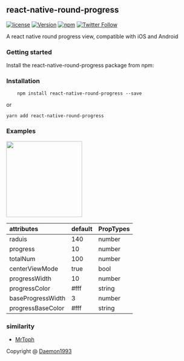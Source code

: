 ## react-native-round-progress

[![license](https://img.shields.io/github/license/mashape/apistatus.svg)](https://github.com/TrustTheBoy/react-native-round-progress.git)
[![Version](https://img.shields.io/npm/v/react-native-round-progress.svg)](https://www.npmjs.com/package/react-native-round-progress)
[![npm](https://img.shields.io/npm/dt/react-native-round-progress.svg)](https://www.npmjs.com/package/react-native-round-progress)
[![Twitter Follow](https://img.shields.io/twitter/follow/smallrui.svg?style=social&label=Follow)](https://twitter.com/smallrui)

A react native round progress view, compatible with iOS and Android

### Getting started
Install the react-native-round-progress package from npm:
### Installation

```node
	npm install react-native-round-progress --save
```

or

```yarn
yarn add react-native-round-progress
```

### Examples
<img src="https://raw.githubusercontent.com/TrustTheBoy/old-driver-collection/master/Images/round.png" width="200"/>


| attributes | default | PropTypes |
|:-----------|:--------|:----------|
| raduis | 140 | number |
| progress | 10 | number |
| totalNum | 100 | number |
| centerViewMode | true | bool |
| progressWidth | 10 | number |
| progressColor | #fff | string |
| baseProgressWidth | 3 | number |
| progressBaseColor | #fff | string|


### similarity

- [MrToph](https://github.com/MrToph/react-native-countdown-circle)

Copyright @ [Daemon1993](http://www.jianshu.com/u/0a0eb6b2cad3) 
